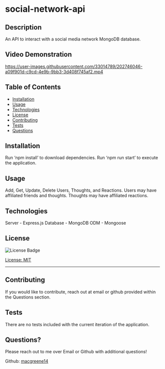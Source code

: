 # social-network-api

  ## Description

  An API to interact with a social media network MongoDB database.

  ## Video Demonstration

https://user-images.githubusercontent.com/33014789/202746046-a09f901d-c9cd-4e9b-9bb3-3d408f745af2.mp4

  ## Table of Contents
  
  - [Installation](#Installation)
  - [Usage](#Usage)
  - [Technologies](#Technologies)
  - [License](#License)
  - [Contributing](#Contributing)  
  - [Tests](#Tests)  
  - [Questions](#Questions)  
  
  ## Installation
  
  Run ‘npm install’ to download dependencies. Run ‘npm run start’ to execute the application.
    
  ## Usage
  
  Add, Get, Update, Delete Users, Thoughts, and Reactions. Users may have affiliated friends and thoughts. Thoughts may have affiliated reactions.

  ## Technologies
  
  Server - Express.js
  Database - MongoDB
  ODM - Mongoose

  ## License
  
  ![License Badge](https://img.shields.io/badge/License-MIT-green)
  
  [License: MIT](https://choosealicense.com/licenses/mit/)
    
  ---

  ## Contributing
  
  If you would like to contribute, reach out at email or github provided within the Questions section. 
    
  ## Tests
  
  There are no tests included with the current iteration of the application.
  
  ## Questions?

  Please reach out to me over Email or Github with additional questions!

  Github: [macgreene14](https://github.com/macgreene14)

